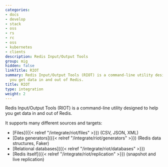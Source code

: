 ```yaml
---
categories:
- docs
- develop
- stack
- oss
- rs
- rc
- oss
- kubernetes
- clients
description: Redis Input/Output Tools
group: mig
hidden: false
linkTitle: RIOT
summary: Redis Input/Output Tools (RIOT) is a command-line utility designed to help
  you get data in and out of Redis.
title: RIOT
type: integration
weight: 2
---
```


Redis Input/Output Tools (RIOT) is a command-line utility designed to help you get data in and out of Redis.

It supports many different sources and targets:

* [Files]({{< relref "/integrate/riot/files" >}}) (CSV, JSON, XML)
* [Data generators]({{< relref "/integrate/riot/generators" >}}) (Redis data structures, Faker)
* [Relational databases]({{< relref "/integrate/riot/databases" >}})
* [Redis itself]({{< relref "/integrate/riot/replication" >}}) (snapshot and live replication)
